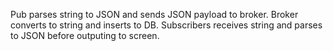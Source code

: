 Pub parses string to JSON and sends JSON payload to broker. Broker converts to string and inserts to DB. Subscribers receives string and parses to JSON before outputing to screen.